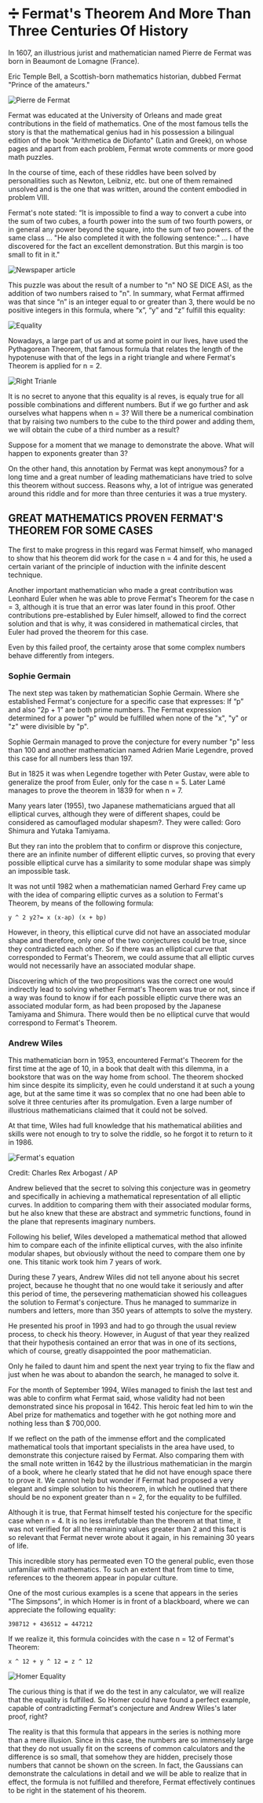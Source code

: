 # ➗ Fermat's Theorem And More Than Three Centuries Of History

In 1607, an illustrious jurist and mathematician named Pierre de Fermat was born
in Beaumont de Lomagne (France).

Eric Temple Bell, a Scottish-born mathematics historian, dubbed Fermat "Prince
of the amateurs."

![Pierre de Fermat](_static/images/fermat/fermat.jpg)

Fermat was educated at the University of Orleans and made great contributions in
the field of mathematics. One of the most famous tells the story is that the
mathematical genius had in his possession a bilingual edition of the book
"Arithmetica de Diofanto" (Latin and Greek), on whose pages and apart from each
problem, Fermat wrote comments or more good math puzzles.

In the course of time, each of these riddles have been solved by personalities
such as Newton, Leibniz, etc. but one of them remained unsolved and is the one
that was written, around the content embodied in problem VIII.

Fermat's note stated: “It is impossible to find a way to convert a cube into the
sum of two cubes, a fourth power into the sum of two fourth powers, or in
general any power beyond the square, into the sum of two powers. of the same
class ... "He also completed it with the following sentence:" ... I have
discovered for the fact an excellent demonstration. But this margin is too small
to fit in it."

![Newspaper article](_static/images/fermat/newspaper.png)

This puzzle was about the result of a number to "n" NO SE DICE ASI, as the
addition of two numbers raised to "n". In summary, what Fermat affirmed was that
since “n” is an integer equal to or greater than 3, there would be no positive
integers in this formula, where “x”, “y” and “z” fulfill this equality:

![Equality](_static/images/fermat/equality.png)

Nowadays, a large part of us and at some point in our lives, have used the
Pythagorean Theorem, that famous formula that relates the length of the
hypotenuse with that of the legs in a right triangle and where Fermat's Theorem
is applied for n = 2.

![Right Trianle](_static/images/fermat/right-triangle.png)

It is no secret to anyone that this equality is al reves, is equaly true for all
possible combinations and different numbers. But if we go further and ask
ourselves what happens when n = 3? Will there be a numerical combination that by
raising two numbers to the cube to the third power and adding them, we will
obtain the cube of a third number as a result?

Suppose for a moment that we manage to demonstrate the above. What will happen
to exponents greater than 3?

On the other hand, this annotation by Fermat was kept anonymous? for a long time
and a great number of leading mathematicians have tried to solve this theorem
without success. Reasons why, a lot of intrigue was generated around this riddle
and for more than three centuries it was a true mystery.

## GREAT MATHEMATICS PROVEN FERMAT'S THEOREM FOR SOME CASES

The first to make progress in this regard was Fermat himself, who managed to
show that his theorem did work for the case n = 4 and for this, he used a
certain variant of the principle of induction with the infinite descent
technique.

Another important mathematician who made a great contribution was Leonhard Euler
when he was able to prove Fermat's Theorem for the case n = 3, although it is
true that an error was later found in this proof. Other contributions
pre-established by Euler himself, allowed to find the correct solution and that
is why, it was considered in mathematical circles, that Euler had proved the
theorem for this case.

Even by this failed proof, the certainty arose that some complex numbers behave
differently from integers.

### Sophie Germain

The next step was taken by mathematician Sophie Germain. Where she established
Fermat's conjecture for a specific case that expresses: If “p” and also “2p + 1”
are both prime numbers. The Fermat expression determined for a power "p" would
be fulfilled when none of the "x", "y" or "z" were divisible by "p".

Sophie Germain managed to prove the conjecture for every number "p" less than
100 and another mathematician named Adrien Marie Legendre, proved this case for
all numbers less than 197.

But in 1825 it was when Legendre together with Peter Gustav, were able to
generalize the proof from Euler, only for the case n = 5. Later Lamé manages to
prove the theorem in 1839 for when n = 7.

Many years later (1955), two Japanese mathematicians argued that all elliptical
curves, although they were of different shapes, could be considered as
camouflaged modular shapesm?. They were called: Goro Shimura and Yutaka
Tamiyama.

But they ran into the problem that to confirm or disprove this conjecture, there
are an infinite number of different elliptic curves, so proving that every
possible elliptical curve has a similarity to some modular shape was simply an
impossible task.

It was not until 1982 when a mathematician named Gerhard Frey came up with the
idea of ​​comparing elliptic curves as a solution to Fermat's Theorem, by means
of the following formula:

```
y ^ 2 y2?= x (x-ap) (x + bp)
```

However, in theory, this elliptical curve did not have an associated modular
shape and therefore, only one of the two conjectures could be true, since they
contradicted each other. So if there was an elliptical curve that corresponded
to Fermat's Theorem, we could assume that all elliptic curves would not
necessarily have an associated modular shape.

Discovering which of the two propositions was the correct one would indirectly
lead to solving whether Fermat's Theorem was true or not, since if a way was
found to know if for each possible elliptic curve there was an associated
modular form, as had been proposed by the Japanese Tamiyama and Shimura. There
would then be no elliptical curve that would correspond to Fermat's Theorem.

### Andrew Wiles

This mathematician born in 1953, encountered Fermat's Theorem for the first time
at the age of 10, in a book that dealt with this dilemma, in a bookstore that
was on the way home from school. The theorem shocked him since despite its
simplicity, even he could understand it at such a young age, but at the same
time it was so complex that no one had been able to solve it three centuries
after its promulgation. Even a large number of illustrious mathematicians
claimed that it could not be solved.

At that time, Wiles had full knowledge that his mathematical abilities and
skills were not enough to try to solve the riddle, so he forgot it to return to
it in 1986.

![Fermat's equation](_static/images/fermat/fermat-equation.png)

Credit: Charles Rex Arbogast / AP

Andrew believed that the secret to solving this conjecture was in geometry and
specifically in achieving a mathematical representation of all elliptic curves.
In addition to comparing them with their associated modular forms, but he also
knew that these are abstract and symmetric functions, found in the plane that
represents imaginary numbers.

Following his belief, Wiles developed a mathematical method that allowed him to
compare each of the infinite elliptical curves, with the also infinite modular
shapes, but obviously without the need to compare them one by one. This titanic
work took him 7 years of work.

During these 7 years, Andrew Wiles did not tell anyone about his secret project,
because he thought that no one would take it seriously and after this period of
time, the persevering mathematician showed his colleagues the solution to
Fermat's conjecture. Thus he managed to summarize in numbers and letters, more
than 350 years of attempts to solve the mystery.

He presented his proof in 1993 and had to go through the usual review process,
to check his theory. However, in August of that year they realized that their
hypothesis contained an error that was in one of its sections, which of course,
greatly disappointed the poor mathematician.

Only he failed to daunt him and spent the next year trying to fix the flaw and
just when he was about to abandon the search, he managed to solve it.

For the month of September 1994, Wiles managed to finish the last test and was
able to confirm what Fermat said, whose validity had not been demonstrated since
his proposal in 1642. This heroic feat led him to win the Abel prize for
mathematics and together with he got nothing more and nothing less than $
700,000.

If we reflect on the path of the immense effort and the complicated mathematical
tools that important specialists in the area have used, to demonstrate this
conjecture raised by Fermat. Also comparing them with the small note written in
1642 by the illustrious mathematician in the margin of a book, where he clearly
stated that he did not have enough space there to prove it. We cannot help but
wonder if Fermat had proposed a very elegant and simple solution to his theorem,
in which he outlined that there should be no exponent greater than n = 2, for
the equality to be fulfilled.

Although it is true, that Fermat himself tested his conjecture for the specific
case when n = 4. It is no less irrefutable than the theorem at that time, it was
not verified for all the remaining values greater than 2 and this fact is so
relevant that Fermat never wrote about it again, in his remaining 30 years of
life.

This incredible story has permeated even TO the general public, even those
unfamiliar with mathematics. To such an extent that from time to time,
references to the theorem appear in popular culture.

One of the most curious examples is a scene that appears in the series "The
Simpsons", in which Homer is in front of a blackboard, where we can appreciate
the following equality:

```
398712 + 436512 = 447212
```

If we realize it, this formula coincides with the case n = 12 of Fermat's
Theorem:

```
x ^ 12 + y ^ 12 = z ^ 12
```

![Homer Equality](_static/images/fermat/fermat-homer.png)

The curious thing is that if we do the test in any calculator, we will realize
that the equality is fulfilled. So Homer could have found a perfect example,
capable of contradicting Fermat's conjecture and Andrew Wiles's later proof,
right?

The reality is that this formula that appears in the series is nothing more than
a mere illusion. Since in this case, the numbers are so immensely large that
they do not usually fit on the screens of common calculators and the difference
is so small, that somehow they are hidden, precisely those numbers that cannot
be shown on the screen. In fact, the Gaussians can demonstrate the calculations
in detail and we will be able to realize that in effect, the formula is not
fulfilled and therefore, Fermat effectively continues to be right in the
statement of his theorem.
